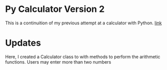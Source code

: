 # Py Calculator Version 2

This is a continuition of my previous attempt at a calculator with Python. [link](https://github.com/CRSantiago/Python-Projects/blob/master/Py%20Calculator/py_calculator.py)

# Updates
Here, I created a Calculator class to with methods to perform the arithmetic functions.
Users may enter more than two numbers
